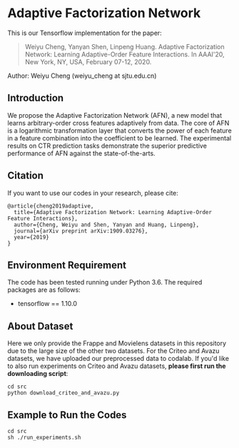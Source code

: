# Adaptive Factorization Network
This is our Tensorflow implementation for the paper:

>Weiyu Cheng, Yanyan Shen, Linpeng Huang. Adaptive Factorization Network: Learning Adaptive-Order Feature Interactions. In AAAI'20, New York, NY, USA, February 07-12, 2020.

Author: Weiyu Cheng (weiyu_cheng at sjtu.edu.cn)

## Introduction
We propose the Adaptive Factorization Network (AFN), a new model that learns arbitrary-order cross features adaptively from data. The core of AFN is a logarithmic transformation layer that converts the power of each feature in a feature combination into the coefficient to be learned. The experimental results on CTR prediction tasks demonstrate the superior predictive performance of AFN against the state-of-the-arts.


## Citation 
If you want to use our codes in your research, please cite:
```
@article{cheng2019adaptive,
  title={Adaptive Factorization Network: Learning Adaptive-Order Feature Interactions},
  author={Cheng, Weiyu and Shen, Yanyan and Huang, Linpeng},
  journal={arXiv preprint arXiv:1909.03276},
  year={2019}
}
```
## Environment Requirement
The code has been tested running under Python 3.6. The required packages are as follows:
* tensorflow == 1.10.0

## About Dataset
Here we only provide the Frappe and Movielens datasets in this repository due to the large size of the other two datasets. For the Criteo and Avazu datasets, we have uploaded our preprocessed data to codalab. If you'd like to also run experiments on Criteo and Avazu datasets, **please first run the downloading script**:
```
cd src
python download_criteo_and_avazu.py
```

## Example to Run the Codes
```
cd src
sh ./run_experiments.sh
```

